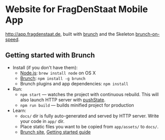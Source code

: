 # Website for FragDenStaat Mobile App

<http://app.fragdenstaat.de>, built with [brunch](http://brunch.io) and the Skeleton [brunch-on-speed](https://github.com/jfilter/brunch-on-speed).

## Getting started with Brunch

* Install (if you don't have them):
    * [Node.js](http://nodejs.org): `brew install node` on OS X
    * [Brunch](http://brunch.io): `npm install -g brunch`
    * Brunch plugins and app dependencies: `npm install`
* Run:
    * `npm start` — watches the project with continuous rebuild. This will also launch HTTP server with [pushState](https://developer.mozilla.org/en-US/docs/Web/Guide/API/DOM/Manipulating_the_browser_history).
    * `npm run build` — builds minified project for production
* Learn:
    * `docs/` dir is fully auto-generated and served by HTTP server.  Write your code in `app/` dir.
    * Place static files you want to be copied from `app/assets/` to `docs/`.
    * [Brunch site](http://brunch.io), [Getting started guide](https://github.com/brunch/brunch-guide#readme)
